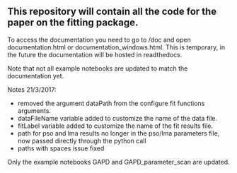 ## This repository will contain all the code for the paper on the fitting package.

To access the documentation you need to go to /doc and open documentation.html or documentation_windows.html. 
This is temporary, in the future the documentation will be hosted in readthedocs.

Note that not all example notebooks are updated to match the documentation yet.

Notes 21/3/2017:
 - removed the argument dataPath from the configure fit functions arguments.
 - dataFileName variable added to customize the name of the data file.
 - fitLabel variable added to customize the name of the fit results file.
 - path for pso and lma results no longer in the pso/lma parameters file, now passed directly through the python call
 - paths with spaces issue fixed

Only the example notebooks GAPD and GAPD_parameter_scan are updated.

